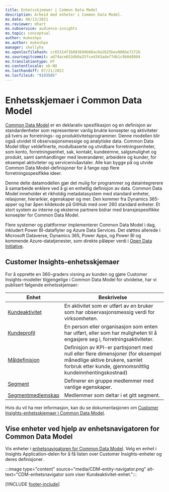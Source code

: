 ```yaml
---
title: Enhetsskjemaer i Common Data Model
description: Arbeid med enheter i Common Data Model.
ms.date: 08/13/2021
ms.reviewer: mhart
ms.subservice: audience-insights
ms.topic: conceptual
author: mukeshpo
ms.author: mukeshpo
manager: shellyha
ms.openlocfilehash: cc65314f1b083694b60ac0a2625bea906be7272b
ms.sourcegitcommit: ad74ace653db9a25fce4343adef7db1c9b0d8904
ms.translationtype: HT
ms.contentlocale: nb-NO
ms.lasthandoff: 07/21/2022
ms.locfileid: "9183505"
---
```

# <a name="entity-schemas-in-common-data-model"></a>Enhetsskjemaer i Common Data Model

[Common Data Model](/common-data-model/) er en deklarativ spesifikasjon og en definisjon av standardenheter som representerer vanlig brukte konsepter og aktiviteter på tvers av forretnings- og produktivitetsprogrammer. Denne modellen blir også utvidet til observasjonsmessige og analytiske data. Common Data Model tilbyr veldefinerte, modulbaserte og utvidbare forretningsenheter, som konto, forretningsenhet, sak, kontakt, kundeemne, salgsmulighet og produkt, samt samhandlinger med leverandører, arbeidere og kunder, for eksempel aktiviteter og servicenivåavtaler. Alle kan bygge på og utvide Common Data Model-definisjoner for å fange opp flere forretningsspesifikke ideer.

Denne delte datamodellen gjør det mulig for programmer og dataintegrerere å samarbeide enklere ved å gi en enhetlig definisjon av data. Common Data Model inneholder et rikholdig metadatasystem med standard enheter, relasjoner, hierarkier, egenskaper og mer. Den kommer fra Dynamics 365-apper og har åpen kildekode på GitHub med over 260 standard enheter. Et stort system av interne og eksterne partnere bidrar med bransjespesifikke konsepter for Common Data Model.

Flere systemer og plattformer implementerer Common Data Model i dag, inkludert Power BI-dataflyter og Azure Data Services. Det støttes allerede i Microsoft Dataverse, Dynamics 365, Power Apps, og Power BI og kommende Azure-datatjenester, som direkte påløper verdi i [Open Data Initiative](https://dynamics.microsoft.com/en-us/open-data-initiative/).

## <a name="customer-insights-entity-schemas"></a>Customer Insights-enhetsskjemaer

For å opprette en 360-graders visning av kunden og gjøre Customer Insights-modeller tilgjengelige i Common Data Model for utvidelse, har vi publisert følgende enhetsskjemaer:

| Enhet | Beskrivelse |
|---------|---------|
|[Kundeaktivitet](/common-data-model/schema/core/applicationcommon/foundationcommon/crmcommon/solutions/customerinsights/customeractivity) | En aktivitet som er utført av en bruker som har observasjonsmessig verdi for virksomheten. |
|[Kundeprofil](/common-data-model/schema/core/applicationcommon/foundationcommon/crmcommon/solutions/customerinsights/customerprofile) | En person eller organisasjon som enten har utført, eller som har muligheten til å engasjere seg i, forretningsaktiviteter. |
|[Måldefinisjon](/common-data-model/schema/core/applicationcommon/foundationcommon/crmcommon/solutions/customerinsights/measuredefinition) | Definisjon av KPI-er partisjonert med null eller flere dimensjoner (for eksempel månedlige aktive brukere, samlet forbruk etter kunde, gjennomsnittlig kundeinnhentingskostnad) |
|[Segment](/common-data-model/schema/core/applicationcommon/foundationcommon/crmcommon/solutions/customerinsights/segment) | Definerer en gruppe medlemmer med vanlige egenskaper. |
|[Segmentmedlemskap](/common-data-model/schema/core/applicationcommon/foundationcommon/crmcommon/solutions/customerinsights/segmentmembership) | Medlemmer som deltar i et gitt segment. |

Hvis du vil ha mer informasjon, kan du se dokumentasjonen om [Customer Insights-enhetsskjemaer i Common Data Model](/common-data-model/schema/core/applicationcommon/foundationcommon/crmcommon/solutions/customerinsights/overview).

## <a name="view-entities-using-the-common-data-model-entity-navigator"></a>Vise enheter ved hjelp av enhetsnavigatoren for Common Data Model

Vis enheter i [enhetsnavigatoren for Common Data Model](https://microsoft.github.io/CDM/). Velg en enhet i Insights Application-delen for å få listen over Customer Insights-enheter og deres definisjoner.

:::image type="content" source="media/CDM-entity-navigator.png" alt-text="CDM-enhetsnavigator som viser Kundeaktivitet-enhet.":::

[!INCLUDE [footer-include](includes/footer-banner.md)]
